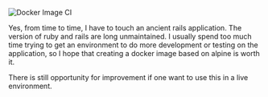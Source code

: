 ![Docker Image CI](https://github.com/glhewett/ruby-on-rails-2.3-docker/workflows/Docker%20Image%20CI/badge.svg)

Yes, from time to time, I have to touch an ancient rails application.  The version of ruby and rails are long unmaintained.  I usually spend too much time trying to get an environment to do more development or testing on the application, so I hope that creating a docker image based on alpine is worth it.

There is still opportunity for improvement if one want to use this in a live environment.
